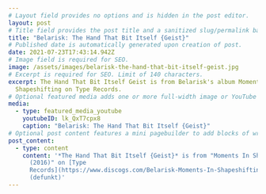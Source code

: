 ```yaml
---
# Layout field provides no options and is hidden in the post editor.
layout: post
# Title field provides the post title and a sanitized slug/permalink based on the title content. !!! Use a descriptive title and then do not change it !!!
title: "Belarisk: The Hand That Bit Itself {Geist}"
# Published date is automatically generated upon creation of post.
date: 2021-07-23T17:43:14.942Z
# Image field is required for SEO.
image: /assets/images/belarisk-the-hand-that-bit-itself-geist.jpg
# Excerpt is required for SEO. Limit of 140 characters.
excerpt: The Hand That Bit Itself Geist is from Belarisk's album Moments In
  Shapeshifting on Type Records.
# Optional featured media adds one or more full-width image or YouTube embeds to the top of the post.
media:
  - type: featured_media_youtube
    youtubeID: lk_QxT7cpx8
    caption: "Belarisk: The Hand That Bit Itself {Geist}"
# Optional post content features a mini pagebuilder to add blocks of written content, images, and YouTube embeds to the post. Recommended at least one instance of WYSIWYG block.
post_content:
  - type: content
    content: '*The Hand That Bit Itself {Geist}* is from "Moments In Shapeshifting
      (2016)" on [Type
      Records](https://www.discogs.com/Belarisk-Moments-In-Shapeshifting/release/8686482)
      (defunkt)'
---
```

